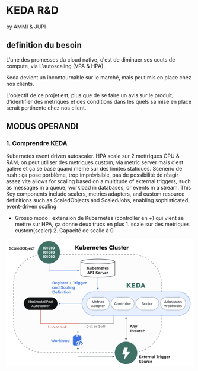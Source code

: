 # KEDA R&D
by AMMI & JUPI

## definition du besoin

L'une des promesses du cloud native, c'est de diminuer ses couts de 
compute, via L'autoscaling (VPA & HPA).

Keda devient un incontournable sur le marché, mais peut mis en place
chez nos clients. 

L'objectif de ce projet est, plus que de se faire un avis sur le produit,
d'identifier des metriques et des conditions dans les quels sa mise en place
serait pertinente chez nos client.

## MODUS OPERANDI

### 1. Comprendre KEDA
Kubernetes event driven autoscaler.
HPA scale sur 2 mettriques CPU & RAM, on peut utiliser des metriques custom, via metric server mais c'est galère et 
ça se base quand meme sur des limites statiques.
Scenerio de rush : ça pose porblème, trop imprévisible, pas de possibilité de réagir assez vite
allows for scaling based on a multitude of external triggers, such as messages in a queue, workload in databases, or events in a stream. This
Key components include scalers, metrics adapters, and custom resource definitions such as ScaledObjects and ScaledJobs,
enabling sophisticated, event-driven scaling
- Grosso modo : extension de Kubernetes (controller en +) qui vient se 
mettre sur HPA, ça donne deux trucs en plus 1. scale sur des metriques custom(scaler) 2. Capacité de scalle à 0

![KEDA Architecture](keda-workflow.png)